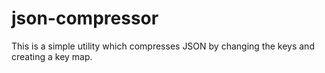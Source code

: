 # json-compressor
This is a simple utility which compresses JSON by changing the keys and creating a key map.
